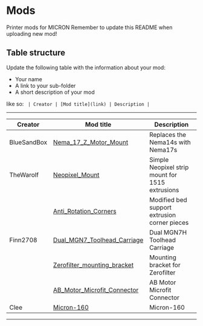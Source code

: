# Mods

Printer mods for MICRON
Remember to update this README when uploading new mod!

## Table structure

Update the following table with the information about your mod:
- Your name
- A link to your sub-folder
- A short description of your mod

like so:
`
| Creator | [Mod title](link) | Description |`

---

| Creator | Mod title | Description |
| --- | --- | --- |
|BlueSandBox|[Nema_17_Z_Motor_Mount](https://github.com/hartk1213/Micron/tree/main/Mods/BlueSandBox/Nema_17_Z_Motor_Mount) | Replaces the Nema14s with Nema17s
|TheWarolf|[Neopixel_Mount](https://github.com/hartk1213/Micron/tree/main/Mods/TheWarolf/UglyNeopixelMount) | Simple Neopixel strip mount for 1515 extrusions
||[Anti_Rotation_Corners](https://github.com/hartk1213/Micron/tree/main/Mods/TheWarolf/AntiRotationCorners) | Modified bed support extrusion corner pieces 
|Finn2708|[Dual_MGN7_Toolhead_Carriage](https://github.com/hartk1213/Micron/tree/main/Mods/Finn2708/Dual_MGN7_Toolhead_Carriage) | Dual MGN7H Toolhead Carriage 
||[Zerofilter_mounting_bracket](https://github.com/hartk1213/Micron/tree/main/Mods/Finn2708/Zerofilter_mounting_bracket) | Mounting bracket for Zerofilter 
||[AB_Motor_Microfit_Connector](https://github.com/hartk1213/Micron/tree/main/Mods/Finn2708/AB_Motor_Microfit_Connector) | AB Motor Microfit Connector
|Clee|[Micron-160](https://github.com/hartk1213/Micron/tree/main/Mods/Clee) | Micron-160

---
